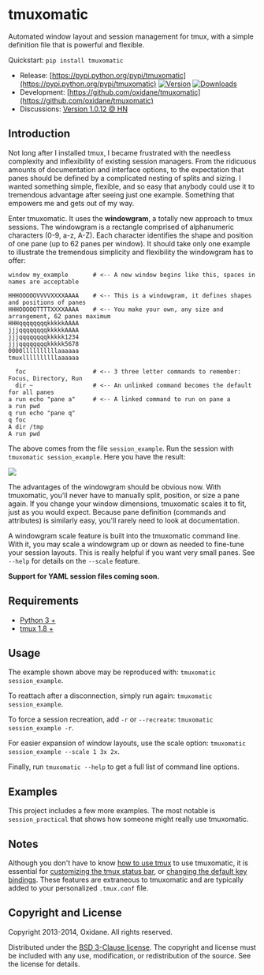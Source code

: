 

# tmuxomatic

Automated window layout and session management for tmux, with a simple definition file that is powerful and flexible.

Quickstart: `pip install tmuxomatic`

* Release: [https://pypi.python.org/pypi/tmuxomatic](https://pypi.python.org/pypi/tmuxomatic)
[![Version](https://pypip.in/v/tmuxomatic/badge.png)](https://pypi.python.org/pypi/tmuxomatic)
[![Downloads](https://pypip.in/d/tmuxomatic/badge.png)](https://pypi.python.org/pypi/tmuxomatic)
* Development: [https://github.com/oxidane/tmuxomatic](https://github.com/oxidane/tmuxomatic)
* Discussions: [Version 1.0.12 @ HN](https://news.ycombinator.com/item?id=8063459)



## Introduction

Not long after I installed tmux, I became frustrated with the needless complexity and inflexibility of existing session managers.  From the ridicuous amounts of documentation and interface options, to the expectation that panes should be defined by a complicated nesting of splits and sizing.  I wanted something simple, flexible, and so easy that anybody could use it to tremendous advantage after seeing just one example.  Something that empowers me and gets out of my way.

Enter tmuxomatic.  It uses the **windowgram**, a totally new approach to tmux sessions.  The windowgram is a rectangle comprised of alphanumeric characters (0-9, a-z, A-Z).  Each character identifies the shape and position of one pane (up to 62 panes per window).  It should take only one example to illustrate the tremendous simplicity and flexibility the windowgram has to offer:

	window my_example       # <-- A new window begins like this, spaces in names are acceptable

	HHHOOOOOVVVVXXXXAAAA    # <-- This is a windowgram, it defines shapes and positions of panes
	HHHOOOOOTTTTXXXXAAAA    # <-- You make your own, any size and arrangement, 62 panes maximum
	HHHqqqqqqqqkkkkkAAAA
	jjjqqqqqqqqkkkkkAAAA
	jjjqqqqqqqqkkkkk1234
	jjjqqqqqqqqkkkkk5678
	0000llllllllllaaaaaa
	tmuxllllllllllaaaaaa

	  foc                   # <-- 3 three letter commands to remember: Focus, Directory, Run
	  dir ~                 # <-- An unlinked command becomes the default for all panes
	a run echo "pane a"     # <-- A linked command to run on pane a
	a run pwd
	q run echo "pane q"
	q foc
	A dir /tmp
	A run pwd

The above comes from the file `session_example`.  Run the session with `tmuxomatic session_example`.  Here you have the result:

![](https://github.com/oxidane/tmuxomatic/blob/master/img/example.png)

The advantages of the windowgram should be obvious now.  With tmuxomatic, you'll never have to manually split, position, or size a pane again.  If you change your window dimensions, tmuxomatic scales it to fit, just as you would expect.  Because pane definition (commands and attributes) is similarly easy, you'll rarely need to look at documentation.

A windowgram scale feature is built into the tmuxomatic command line.  With it, you may scale a windowgram up or down as needed to fine-tune your session layouts.  This is really helpful if you want very small panes.  See `--help` for details on the `--scale` feature.

**Support for YAML session files coming soon.**



## Requirements

* [Python 3 +](http://www.python.org/getit/)
* [tmux 1.8 +](http://tmux.sourceforge.net/)



## Usage

The example shown above may be reproduced with: `tmuxomatic session_example`.

To reattach after a disconnection, simply run again: `tmuxomatic session_example`.

To force a session recreation, add `-r` or `--recreate`: `tmuxomatic session_example -r`.

For easier expansion of window layouts, use the scale option: `tmuxomatic session_example --scale 1 3x 2x`.

Finally, run `tmuxomatic --help` to get a full list of command line options.



## Examples

This project includes a few more examples.  The most notable is `session_practical` that shows how someone might really use tmuxomatic.



## Notes

Although you don't have to know [how to use tmux](http://net.tutsplus.com/tutorials/tools-and-tips/intro-to-tmux/) to use tmuxomatic, it is essential for [customizing the tmux status bar](http://me.veekun.com/blog/2012/03/21/tmux-is-sweet-as-heck/), or [changing the default key bindings](https://wiki.archlinux.org/index.php/tmux#Key_bindings).  These features are extraneous to tmuxomatic and are typically added to your personalized `.tmux.conf` file.



## Copyright and License

Copyright 2013-2014, Oxidane.
All rights reserved.

Distributed under the [BSD 3-Clause license](http://opensource.org/licenses/BSD-3-Clause).  The copyright and license must be included with any use, modification, or redistribution of the source.  See the license for details.

